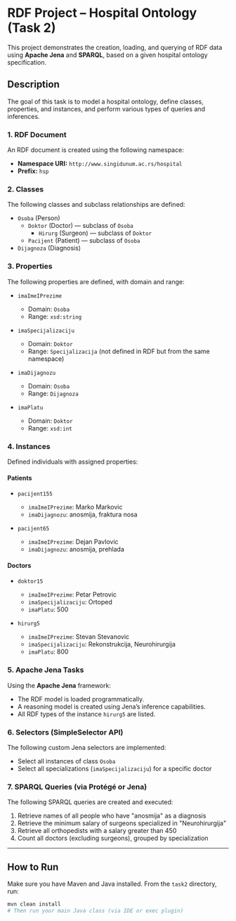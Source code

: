 # RDF Project – Hospital Ontology (Task 2)

This project demonstrates the creation, loading, and querying of RDF data using **Apache Jena** and **SPARQL**, based on a given hospital ontology specification.

## Description

The goal of this task is to model a hospital ontology, define classes, properties, and instances, and perform various types of queries and inferences.

### 1. RDF Document

An RDF document is created using the following namespace:

- **Namespace URI:** `http://www.singidunum.ac.rs/hospital`
- **Prefix:** `hsp`

### 2. Classes

The following classes and subclass relationships are defined:

- `Osoba` (Person)
  - `Doktor` (Doctor) — subclass of `Osoba`
    - `Hirurg` (Surgeon) — subclass of `Doktor`
  - `Pacijent` (Patient) — subclass of `Osoba`
- `Dijagnoza` (Diagnosis)

### 3. Properties

The following properties are defined, with domain and range:

- `imaImeIPrezime`  
  - Domain: `Osoba`  
  - Range: `xsd:string`

- `imaSpecijalizaciju`  
  - Domain: `Doktor`  
  - Range: `Specijalizacija` (not defined in RDF but from the same namespace)

- `imaDijagnozu`  
  - Domain: `Osoba`  
  - Range: `Dijagnoza`

- `imaPlatu`  
  - Domain: `Doktor`  
  - Range: `xsd:int`

### 4. Instances

Defined individuals with assigned properties:

#### Patients

- `pacijent155`
  - `imaImeIPrezime`: Marko Markovic  
  - `imaDijagnozu`: anosmija, fraktura nosa

- `pacijent65`
  - `imaImeIPrezime`: Dejan Pavlovic  
  - `imaDijagnozu`: anosmija, prehlada

#### Doctors

- `doktor15`
  - `imaImeIPrezime`: Petar Petrovic  
  - `imaSpecijalizaciju`: Ortoped  
  - `imaPlatu`: 500

- `hirurg5`
  - `imaImeIPrezime`: Stevan Stevanovic  
  - `imaSpecijalizaciju`: Rekonstrukcija, Neurohirurgija  
  - `imaPlatu`: 800

### 5. Apache Jena Tasks

Using the **Apache Jena** framework:

- The RDF model is loaded programmatically.
- A reasoning model is created using Jena’s inference capabilities.
- All RDF types of the instance `hirurg5` are listed.

### 6. Selectors (SimpleSelector API)

The following custom Jena selectors are implemented:

- Select all instances of class `Osoba`
- Select all specializations (`imaSpecijalizaciju`) for a specific doctor

### 7. SPARQL Queries (via Protégé or Jena)

The following SPARQL queries are created and executed:

1. Retrieve names of all people who have "anosmija" as a diagnosis
2. Retrieve the minimum salary of surgeons specialized in "Neurohirurgija"
3. Retrieve all orthopedists with a salary greater than 450
4. Count all doctors (excluding surgeons), grouped by specialization

---

## How to Run

Make sure you have Maven and Java installed. From the `task2` directory, run:

```bash
mvn clean install
# Then run your main Java class (via IDE or exec plugin)
